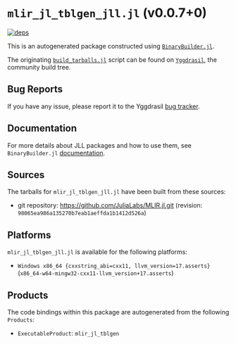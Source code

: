 # `mlir_jl_tblgen_jll.jl` (v0.0.7+0)

[![deps](https://juliahub.com/docs/mlir_jl_tblgen_jll/deps.svg)](https://juliahub.com/ui/Packages/mlir_jl_tblgen_jll/K5SCV?page=2)

This is an autogenerated package constructed using [`BinaryBuilder.jl`](https://github.com/JuliaPackaging/BinaryBuilder.jl).

The originating [`build_tarballs.jl`](https://github.com/JuliaPackaging/Yggdrasil/blob/3ad84b507817eef7acc6a704cc5e0d51a7c584b5/M/mlir_jl_tblgen/build_tarballs.jl) script can be found on [`Yggdrasil`](https://github.com/JuliaPackaging/Yggdrasil/), the community build tree.

## Bug Reports

If you have any issue, please report it to the Yggdrasil [bug tracker](https://github.com/JuliaPackaging/Yggdrasil/issues).

## Documentation

For more details about JLL packages and how to use them, see `BinaryBuilder.jl` [documentation](https://docs.binarybuilder.org/stable/jll/).

## Sources

The tarballs for `mlir_jl_tblgen_jll.jl` have been built from these sources:

* git repository: https://github.com/JuliaLabs/MLIR.jl.git (revision: `98065ea986a135270b7eab1aeffda1b1412d526a`)

## Platforms

`mlir_jl_tblgen_jll.jl` is available for the following platforms:

* `Windows x86_64 {cxxstring_abi=cxx11, llvm_version=17.asserts}` (`x86_64-w64-mingw32-cxx11-llvm_version+17.asserts`)

## Products

The code bindings within this package are autogenerated from the following `Products`:

* `ExecutableProduct`: `mlir_jl_tblgen`

